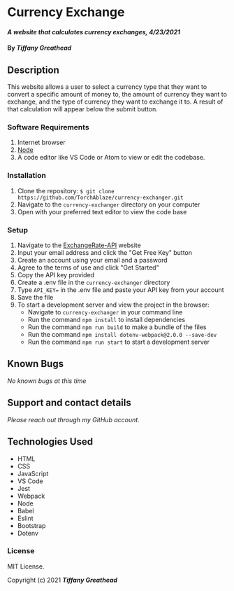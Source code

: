 # Currency Exchange

#### _A website that calculates currency exchanges, 4/23/2021_

#### By _**Tiffany Greathead**_

## Description

This website allows a user to select a currency type that they want to convert a specific amount of money to, the amount of currency they want to exchange, and the type of currency they want to exchange it to. A result of that calculation will appear below the submit button.

### Software Requirements

1. Internet browser
2. [Node](https://nodejs.org/en/)
3. A code editor like VS Code or Atom to view or edit the codebase.

### Installation

1. Clone the repository: `$ git clone https://github.com/TorchAblaze/currency-exchanger.git`
2. Navigate to the `currency-exchanger` directory on your computer
3. Open with your preferred text editor to view the code base

### Setup

1. Navigate to the [ExchangeRate-API](https://www.exchangerate-api.com/) website
2. Input your email address and click the "Get Free Key" button
3. Create an account using your email and a password
4. Agree to the terms of use and click "Get Started"
5. Copy the API key provided
6. Create a .env file in the `currency-exchanger` directory
7. Type `API_KEY=` in the .env file and paste your API key from your account
8. Save the file
9. To start a development server and view the project in the browser:
   - Navigate to `currency-exchanger` in your command line
   - Run the command `npm install` to install dependencies
   - Run the command `npm run build` to make a bundle of the files
   - Run the command `npm install dotenv-webpack@2.0.0 --save-dev`
   - Run the command `npm run start` to start a development server

## Known Bugs

_No known bugs at this time_

## Support and contact details

_Please reach out through my GitHub account._

## Technologies Used

- HTML
- CSS
- JavaScript
- VS Code
- Jest
- Webpack
- Node
- Babel
- Eslint
- Bootstrap
- Dotenv

### License

MIT License.

Copyright (c) 2021 **_Tiffany Greathead_**

